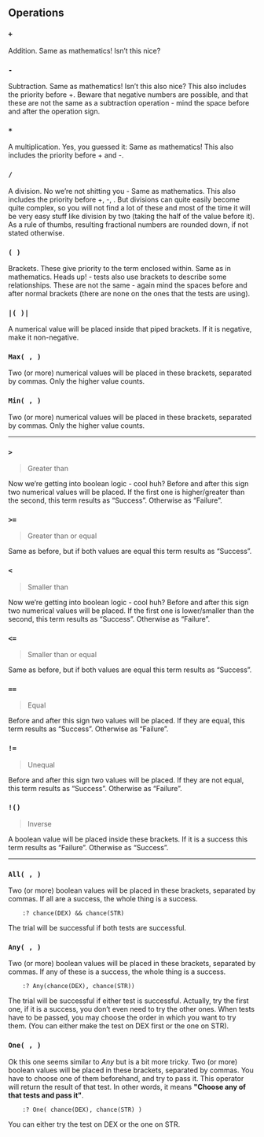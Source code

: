 ## Operations

### `+`
Addition. Same as mathematics! Isn’t this nice?

### `-`
Subtraction. Same as mathematics! Isn’t this also nice?
This also includes the priority before +.
Beware that negative numbers are possible, and that these are not the same as a subtraction operation - mind the space before and after the operation sign.

### `*`
A multiplication. Yes, you guessed it: Same as mathematics!
This also includes the priority before + and -.

### `/`
A division. No we’re not shitting you - Same as mathematics.
This also includes the priority before +, -, .
But divisions can quite easily become quite complex, so you will not find a lot of these and most of the time it will be very easy stuff like division by two (taking the half of the value before it).
As a rule of thumbs, resulting fractional numbers are rounded down, if not stated otherwise.

### `( )`
Brackets. These give priority to the term enclosed within. Same as in mathematics.
Heads up! - tests also use brackets to describe some relationships. These are not the same - again mind the spaces before and after normal brackets (there are none on the ones that the tests are using).

### `|( )|`
A numerical value will be placed inside that piped brackets. If it is negative, make it non-negative. 

### `Max( , )`
Two (or more) numerical values will be placed in these brackets, separated by commas. Only the higher value counts.

### `Min( , )`
Two (or more) numerical values will be placed in these brackets, separated by commas. Only the higher value counts.

---

### `>`
> Greater than

Now we’re getting into boolean logic - cool huh?
Before and after this sign two numerical values will be placed. If the first one is higher/greater than the second, this term results as “Success”. Otherwise as “Failure”.

### `>=`
> Greater than or equal

Same as before, but if both values are equal this term results as “Success”.

### `<`
> Smaller than

Now we’re getting into boolean logic - cool huh?
Before and after this sign two numerical values will be placed. If the first one is lower/smaller than the second, this term results as “Success”. Otherwise as “Failure”.

### `<=`
> Smaller than or equal

Same as before, but if both values are equal this term results as “Success”.

### `==`
> Equal

Before and after this sign two values will be placed. If they are equal, this term results as “Success”. Otherwise as “Failure”.

### `!=`
> Unequal

Before and after this sign two values will be placed. If they are not equal, this term results as “Success”. Otherwise as “Failure”.

### `!()`
> Inverse

A boolean value will be placed inside these brackets. If it is a success this term results as “Failure”. Otherwise as “Success”.

---

### `All( , )`
Two (or more) boolean values will be placed in these brackets, separated by commas.
If all are a success, the whole thing is a success.

```
    :? chance(DEX) && chance(STR)
```

The trial will be successful if both tests are successful.

### `Any( , )`
Two (or more) boolean values will be placed in these brackets, separated by commas.
If any of these is a success, the whole thing is a success.

```
    :? Any(chance(DEX), chance(STR))
```

The trial will be successful if either test is successful. Actually, try the first one, if it is a success, you don’t even need to try the other ones.
When tests have to be passed, you may choose the order in which you want to try them.
(You can either make the test on DEX first or the one on STR).

### `One( , )`
Ok this one seems similar to *Any* but is a bit more tricky.
Two (or more) boolean values will be placed in these brackets, separated by commas.
You have to choose one of them beforehand, and try to pass it. This operator will return the result of that test.
In other words, it means **"Choose any of that tests and pass it"**.

```
    :? One( chance(DEX), chance(STR) )
```

You can either try the test on DEX or the one on STR.